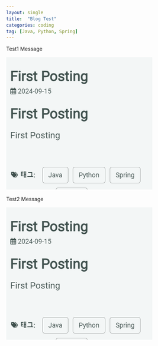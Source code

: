 ```yaml
---
layout: single                    
title:  "Blog Test"    
categories: coding          
tag: [Java, Python, Spring]
---
```



 Test1 Message

![image.png](../../assets/images/coding/2024-09-29-testBlog/image.png)

Test2 Message

![image.png](../../assets/images/coding/2024-09-29-testBlog/image%201.png) 
